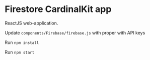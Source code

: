 # Firestore CardinalKit app

ReactJS web-application.

Update `components/Firebase/firebase.js` with proper with API keys

Run `npm install`

Run `npm start`
